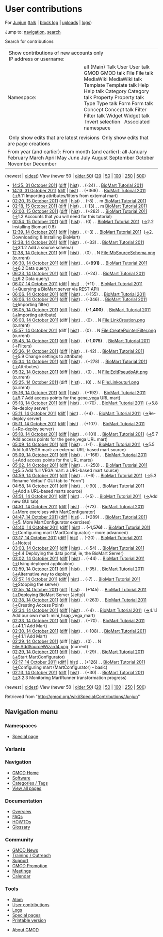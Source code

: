 <div id="mw-page-base" class="noprint">

</div>

<div id="mw-head-base" class="noprint">

</div>

<div id="content" class="mw-body" role="main">

<span id="top"></span>

<div id="mw-js-message" style="display:none;">

</div>



# <span dir="auto">User contributions</span>

<div id="bodyContent">

<div id="contentSub">

For [Junjun](/wiki/User:Junjun "User:Junjun") (<a
href="/mediawiki/index.php?title=User_talk:Junjun&amp;action=edit&amp;redlink=1"
class="new" title="User talk:Junjun (page does not exist)">talk</a> \|
[block
log](/mediawiki/index.php?title=Special:Log/block&page=User%3AJunjun "Special:Log/block")
\| [uploads](/wiki/Special:ListFiles/Junjun "Special:ListFiles/Junjun")
\| [logs](/wiki/Special:Log/Junjun "Special:Log/Junjun"))

</div>

<div id="jump-to-nav" class="mw-jump">

Jump to: [navigation](#mw-navigation), [search](#p-search)

</div>

<div id="mw-content-text">

Search for contributions

<table class="mw-contributions-table">
<colgroup>
<col style="width: 50%" />
<col style="width: 50%" />
</colgroup>
<tbody>
<tr class="odd">
<td colspan="2"> Show contributions of new accounts only<br />
 IP address or username:</td>
</tr>
<tr class="even">
<td class="mw-label">Namespace:</td>
<td>all (Main) Talk User User talk GMOD GMOD talk File File talk
MediaWiki MediaWiki talk Template Template talk Help Help talk Category
Category talk Property Property talk Type Type talk Form Form talk
Concept Concept talk Filter Filter talk Widget Widget talk  
 Invert selection 
 Associated namespace </td>
</tr>
<tr class="odd">
<td colspan="2"></td>
</tr>
<tr class="even">
<td colspan="2"> Only show edits that are latest revisions
 Only show edits that are page creations</td>
</tr>
<tr class="odd">
<td colspan="2">From year (and earlier): From month (and earlier): all
January February March April May June July August September October
November December</td>
</tr>
</tbody>
</table>

(newest \| <a
href="/mediawiki/index.php?title=Special:Contributions/Junjun&amp;dir=prev&amp;target=Junjun"
class="mw-lastlink" rel="last"
title="Special:Contributions/Junjun">oldest</a>) View (newer 50 \| <a
href="/mediawiki/index.php?title=Special:Contributions/Junjun&amp;offset=20111014021333&amp;target=Junjun"
class="mw-nextlink" rel="next"
title="Special:Contributions/Junjun">older 50</a>) (<a
href="/mediawiki/index.php?title=Special:Contributions/Junjun&amp;offset=&amp;limit=20&amp;target=Junjun"
class="mw-numlink" title="Special:Contributions/Junjun">20</a> \| <a
href="/mediawiki/index.php?title=Special:Contributions/Junjun&amp;offset=&amp;limit=50&amp;target=Junjun"
class="mw-numlink" title="Special:Contributions/Junjun">50</a> \| <a
href="/mediawiki/index.php?title=Special:Contributions/Junjun&amp;offset=&amp;limit=100&amp;target=Junjun"
class="mw-numlink" title="Special:Contributions/Junjun">100</a> \| <a
href="/mediawiki/index.php?title=Special:Contributions/Junjun&amp;offset=&amp;limit=250&amp;target=Junjun"
class="mw-numlink" title="Special:Contributions/Junjun">250</a> \| <a
href="/mediawiki/index.php?title=Special:Contributions/Junjun&amp;offset=&amp;limit=500&amp;target=Junjun"
class="mw-numlink" title="Special:Contributions/Junjun">500</a>)

- <a
  href="/mediawiki/index.php?title=BioMart_Tutorial_2011&amp;oldid=19359"
  class="mw-changeslist-date" title="BioMart Tutorial 2011">14:25, 31
  October 2011</a>
  ([diff](/mediawiki/index.php?title=BioMart_Tutorial_2011&diff=prev&oldid=19359 "BioMart Tutorial 2011")
  \|
  [hist](/mediawiki/index.php?title=BioMart_Tutorial_2011&action=history "BioMart Tutorial 2011"))
  <span class="mw-changeslist-separator">. .</span>
  <span class="mw-plusminus-neg" dir="ltr"
  title="18,840 bytes after change">(-24)</span>‎
  <span class="mw-changeslist-separator">. .</span> <a
  href="/mediawiki/index.php?title=BioMart_Tutorial_2011&amp;redirect=no"
  class="mw-redirect mw-contributions-title"
  title="BioMart Tutorial 2011">BioMart Tutorial 2011</a> ‎
- <a
  href="/mediawiki/index.php?title=BioMart_Tutorial_2011&amp;oldid=19358"
  class="mw-changeslist-date" title="BioMart Tutorial 2011">14:13, 31
  October 2011</a>
  ([diff](/mediawiki/index.php?title=BioMart_Tutorial_2011&diff=prev&oldid=19358 "BioMart Tutorial 2011")
  \|
  [hist](/mediawiki/index.php?title=BioMart_Tutorial_2011&action=history "BioMart Tutorial 2011"))
  <span class="mw-changeslist-separator">. .</span>
  <span class="mw-plusminus-pos" dir="ltr"
  title="18,864 bytes after change">(+368)</span>‎
  <span class="mw-changeslist-separator">. .</span> <a
  href="/mediawiki/index.php?title=BioMart_Tutorial_2011&amp;redirect=no"
  class="mw-redirect mw-contributions-title"
  title="BioMart Tutorial 2011">BioMart Tutorial 2011</a> ‎
  <span class="comment">([→](/wiki/BioMart_Tutorial_2011#5.11_Importing_attributes.2Ffilters_from_external_mart "BioMart Tutorial 2011")‎<span dir="auto"><span class="autocomment">5.11
  Importing attributes/filters from external mart</span></span>)</span>
- <a
  href="/mediawiki/index.php?title=BioMart_Tutorial_2011&amp;oldid=19306"
  class="mw-changeslist-date" title="BioMart Tutorial 2011">02:20, 15
  October 2011</a>
  ([diff](/mediawiki/index.php?title=BioMart_Tutorial_2011&diff=prev&oldid=19306 "BioMart Tutorial 2011")
  \|
  [hist](/mediawiki/index.php?title=BioMart_Tutorial_2011&action=history "BioMart Tutorial 2011"))
  <span class="mw-changeslist-separator">. .</span>
  <span class="mw-plusminus-neg" dir="ltr"
  title="18,496 bytes after change">(-8)</span>‎
  <span class="mw-changeslist-separator">. .</span> m <a
  href="/mediawiki/index.php?title=BioMart_Tutorial_2011&amp;redirect=no"
  class="mw-redirect mw-contributions-title"
  title="BioMart Tutorial 2011">BioMart Tutorial 2011</a> ‎
- <a
  href="/mediawiki/index.php?title=BioMart_Tutorial_2011&amp;oldid=19305"
  class="mw-changeslist-date" title="BioMart Tutorial 2011">02:18, 15
  October 2011</a>
  ([diff](/mediawiki/index.php?title=BioMart_Tutorial_2011&diff=prev&oldid=19305 "BioMart Tutorial 2011")
  \|
  [hist](/mediawiki/index.php?title=BioMart_Tutorial_2011&action=history "BioMart Tutorial 2011"))
  <span class="mw-changeslist-separator">. .</span>
  <span class="mw-plusminus-neg" dir="ltr"
  title="18,504 bytes after change">(-13)</span>‎
  <span class="mw-changeslist-separator">. .</span> m <a
  href="/mediawiki/index.php?title=BioMart_Tutorial_2011&amp;redirect=no"
  class="mw-redirect mw-contributions-title"
  title="BioMart Tutorial 2011">BioMart Tutorial 2011</a> ‎
- <a
  href="/mediawiki/index.php?title=BioMart_Tutorial_2011&amp;oldid=19304"
  class="mw-changeslist-date" title="BioMart Tutorial 2011">02:00, 15
  October 2011</a>
  ([diff](/mediawiki/index.php?title=BioMart_Tutorial_2011&diff=prev&oldid=19304 "BioMart Tutorial 2011")
  \|
  [hist](/mediawiki/index.php?title=BioMart_Tutorial_2011&action=history "BioMart Tutorial 2011"))
  <span class="mw-changeslist-separator">. .</span>
  <span class="mw-plusminus-pos" dir="ltr"
  title="18,517 bytes after change">(+282)</span>‎
  <span class="mw-changeslist-separator">. .</span> <a
  href="/mediawiki/index.php?title=BioMart_Tutorial_2011&amp;redirect=no"
  class="mw-redirect mw-contributions-title"
  title="BioMart Tutorial 2011">BioMart Tutorial 2011</a> ‎
  <span class="comment">([→](/wiki/BioMart_Tutorial_2011#1.2_Accounts_that_you_will_need_for_this_tutorial "BioMart Tutorial 2011")‎<span dir="auto"><span class="autocomment">1.2
  Accounts that you will need for this tutorial</span></span>)</span>
- <a
  href="/mediawiki/index.php?title=BioMart_Tutorial_2011&amp;oldid=19303"
  class="mw-changeslist-date" title="BioMart Tutorial 2011">00:54, 15
  October 2011</a>
  ([diff](/mediawiki/index.php?title=BioMart_Tutorial_2011&diff=prev&oldid=19303 "BioMart Tutorial 2011")
  \|
  [hist](/mediawiki/index.php?title=BioMart_Tutorial_2011&action=history "BioMart Tutorial 2011"))
  <span class="mw-changeslist-separator">. .</span>
  <span class="mw-plusminus-null" dir="ltr"
  title="18,235 bytes after change">(0)</span>‎
  <span class="mw-changeslist-separator">. .</span> <a
  href="/mediawiki/index.php?title=BioMart_Tutorial_2011&amp;redirect=no"
  class="mw-redirect mw-contributions-title"
  title="BioMart Tutorial 2011">BioMart Tutorial 2011</a> ‎
  <span class="comment">([→](/wiki/BioMart_Tutorial_2011#2.2_Installing_Biomart_0.8 "BioMart Tutorial 2011")‎<span dir="auto"><span class="autocomment">2.2
  Installing Biomart 0.8</span></span>)</span>
- <a
  href="/mediawiki/index.php?title=BioMart_Tutorial_2011&amp;oldid=19302"
  class="mw-changeslist-date" title="BioMart Tutorial 2011">12:39, 14
  October 2011</a>
  ([diff](/mediawiki/index.php?title=BioMart_Tutorial_2011&diff=prev&oldid=19302 "BioMart Tutorial 2011")
  \|
  [hist](/mediawiki/index.php?title=BioMart_Tutorial_2011&action=history "BioMart Tutorial 2011"))
  <span class="mw-changeslist-separator">. .</span>
  <span class="mw-plusminus-pos" dir="ltr"
  title="18,235 bytes after change">(+3)</span>‎
  <span class="mw-changeslist-separator">. .</span> <a
  href="/mediawiki/index.php?title=BioMart_Tutorial_2011&amp;redirect=no"
  class="mw-redirect mw-contributions-title"
  title="BioMart Tutorial 2011">BioMart Tutorial 2011</a> ‎
  <span class="comment">([→](/wiki/BioMart_Tutorial_2011#2._Downloading_.26_Installing_BioMart "BioMart Tutorial 2011")‎<span dir="auto"><span class="autocomment">2.
  Downloading & Installing BioMart</span></span>)</span>
- <a
  href="/mediawiki/index.php?title=BioMart_Tutorial_2011&amp;oldid=19301"
  class="mw-changeslist-date" title="BioMart Tutorial 2011">12:38, 14
  October 2011</a>
  ([diff](/mediawiki/index.php?title=BioMart_Tutorial_2011&diff=prev&oldid=19301 "BioMart Tutorial 2011")
  \|
  [hist](/mediawiki/index.php?title=BioMart_Tutorial_2011&action=history "BioMart Tutorial 2011"))
  <span class="mw-changeslist-separator">. .</span>
  <span class="mw-plusminus-pos" dir="ltr"
  title="18,232 bytes after change">(+33)</span>‎
  <span class="mw-changeslist-separator">. .</span> <a
  href="/mediawiki/index.php?title=BioMart_Tutorial_2011&amp;redirect=no"
  class="mw-redirect mw-contributions-title"
  title="BioMart Tutorial 2011">BioMart Tutorial 2011</a> ‎
  <span class="comment">([→](/wiki/BioMart_Tutorial_2011#3.1.2_Add_a_source_schema "BioMart Tutorial 2011")‎<span dir="auto"><span class="autocomment">3.1.2
  Add a source schema</span></span>)</span>
- <a
  href="/mediawiki/index.php?title=File:MbSourceSchema.png&amp;oldid=19300"
  class="mw-changeslist-date" title="File:MbSourceSchema.png">12:38, 14
  October 2011</a> (diff \|
  [hist](/mediawiki/index.php?title=File:MbSourceSchema.png&action=history "File:MbSourceSchema.png"))
  <span class="mw-changeslist-separator">. .</span>
  <span class="mw-plusminus-null" dir="ltr"
  title="0 bytes after change">(0)</span>‎
  <span class="mw-changeslist-separator">. .</span> N
  <a href="/wiki/File:MbSourceSchema.png" class="mw-contributions-title"
  title="File:MbSourceSchema.png">File:MbSourceSchema.png</a> ‎
  <span class="mw-uctop">(current)</span>
- <a
  href="/mediawiki/index.php?title=BioMart_Tutorial_2011&amp;oldid=19295"
  class="mw-changeslist-date" title="BioMart Tutorial 2011">06:30, 14
  October 2011</a>
  ([diff](/mediawiki/index.php?title=BioMart_Tutorial_2011&diff=prev&oldid=19295 "BioMart Tutorial 2011")
  \|
  [hist](/mediawiki/index.php?title=BioMart_Tutorial_2011&action=history "BioMart Tutorial 2011"))
  <span class="mw-changeslist-separator">. .</span> **(+991)**‎
  <span class="mw-changeslist-separator">. .</span> <a
  href="/mediawiki/index.php?title=BioMart_Tutorial_2011&amp;redirect=no"
  class="mw-redirect mw-contributions-title"
  title="BioMart Tutorial 2011">BioMart Tutorial 2011</a> ‎
  <span class="comment">([→](/wiki/BioMart_Tutorial_2011#6.2_Data_query "BioMart Tutorial 2011")‎<span dir="auto"><span class="autocomment">6.2
  Data query</span></span>)</span>
- <a
  href="/mediawiki/index.php?title=BioMart_Tutorial_2011&amp;oldid=19294"
  class="mw-changeslist-date" title="BioMart Tutorial 2011">06:23, 14
  October 2011</a>
  ([diff](/mediawiki/index.php?title=BioMart_Tutorial_2011&diff=prev&oldid=19294 "BioMart Tutorial 2011")
  \|
  [hist](/mediawiki/index.php?title=BioMart_Tutorial_2011&action=history "BioMart Tutorial 2011"))
  <span class="mw-changeslist-separator">. .</span>
  <span class="mw-plusminus-pos" dir="ltr"
  title="17,208 bytes after change">(+24)</span>‎
  <span class="mw-changeslist-separator">. .</span> <a
  href="/mediawiki/index.php?title=BioMart_Tutorial_2011&amp;redirect=no"
  class="mw-redirect mw-contributions-title"
  title="BioMart Tutorial 2011">BioMart Tutorial 2011</a> ‎
  <span class="comment">([→](/wiki/BioMart_Tutorial_2011#6.2_Data_query "BioMart Tutorial 2011")‎<span dir="auto"><span class="autocomment">6.2
  Data query</span></span>)</span>
- <a
  href="/mediawiki/index.php?title=BioMart_Tutorial_2011&amp;oldid=19293"
  class="mw-changeslist-date" title="BioMart Tutorial 2011">06:07, 14
  October 2011</a>
  ([diff](/mediawiki/index.php?title=BioMart_Tutorial_2011&diff=prev&oldid=19293 "BioMart Tutorial 2011")
  \|
  [hist](/mediawiki/index.php?title=BioMart_Tutorial_2011&action=history "BioMart Tutorial 2011"))
  <span class="mw-changeslist-separator">. .</span>
  <span class="mw-plusminus-pos" dir="ltr"
  title="17,184 bytes after change">(+11)</span>‎
  <span class="mw-changeslist-separator">. .</span> <a
  href="/mediawiki/index.php?title=BioMart_Tutorial_2011&amp;redirect=no"
  class="mw-redirect mw-contributions-title"
  title="BioMart Tutorial 2011">BioMart Tutorial 2011</a> ‎
  <span class="comment">([→](/wiki/BioMart_Tutorial_2011#Querying_a_BioMart_server_via_REST_API "BioMart Tutorial 2011")‎<span dir="auto"><span class="autocomment">Querying
  a BioMart server via REST API</span></span>)</span>
- <a
  href="/mediawiki/index.php?title=BioMart_Tutorial_2011&amp;oldid=19292"
  class="mw-changeslist-date" title="BioMart Tutorial 2011">06:06, 14
  October 2011</a>
  ([diff](/mediawiki/index.php?title=BioMart_Tutorial_2011&diff=prev&oldid=19292 "BioMart Tutorial 2011")
  \|
  [hist](/mediawiki/index.php?title=BioMart_Tutorial_2011&action=history "BioMart Tutorial 2011"))
  <span class="mw-changeslist-separator">. .</span>
  <span class="mw-plusminus-neg" dir="ltr"
  title="17,173 bytes after change">(-155)</span>‎
  <span class="mw-changeslist-separator">. .</span> <a
  href="/mediawiki/index.php?title=BioMart_Tutorial_2011&amp;redirect=no"
  class="mw-redirect mw-contributions-title"
  title="BioMart Tutorial 2011">BioMart Tutorial 2011</a> ‎
- <a
  href="/mediawiki/index.php?title=BioMart_Tutorial_2011&amp;oldid=19291"
  class="mw-changeslist-date" title="BioMart Tutorial 2011">06:06, 14
  October 2011</a>
  ([diff](/mediawiki/index.php?title=BioMart_Tutorial_2011&diff=prev&oldid=19291 "BioMart Tutorial 2011")
  \|
  [hist](/mediawiki/index.php?title=BioMart_Tutorial_2011&action=history "BioMart Tutorial 2011"))
  <span class="mw-changeslist-separator">. .</span>
  <span class="mw-plusminus-neg" dir="ltr"
  title="17,328 bytes after change">(-346)</span>‎
  <span class="mw-changeslist-separator">. .</span> <a
  href="/mediawiki/index.php?title=BioMart_Tutorial_2011&amp;redirect=no"
  class="mw-redirect mw-contributions-title"
  title="BioMart Tutorial 2011">BioMart Tutorial 2011</a> ‎
  <span class="comment">([→](/wiki/BioMart_Tutorial_2011#Importing_filter "BioMart Tutorial 2011")‎<span dir="auto"><span class="autocomment">Importing
  filter</span></span>)</span>
- <a
  href="/mediawiki/index.php?title=BioMart_Tutorial_2011&amp;oldid=19290"
  class="mw-changeslist-date" title="BioMart Tutorial 2011">06:05, 14
  October 2011</a>
  ([diff](/mediawiki/index.php?title=BioMart_Tutorial_2011&diff=prev&oldid=19290 "BioMart Tutorial 2011")
  \|
  [hist](/mediawiki/index.php?title=BioMart_Tutorial_2011&action=history "BioMart Tutorial 2011"))
  <span class="mw-changeslist-separator">. .</span> **(-1,400)**‎
  <span class="mw-changeslist-separator">. .</span> <a
  href="/mediawiki/index.php?title=BioMart_Tutorial_2011&amp;redirect=no"
  class="mw-redirect mw-contributions-title"
  title="BioMart Tutorial 2011">BioMart Tutorial 2011</a> ‎
  <span class="comment">([→](/wiki/BioMart_Tutorial_2011#Importing_attribute "BioMart Tutorial 2011")‎<span dir="auto"><span class="autocomment">Importing
  attribute</span></span>)</span>
- <a
  href="/mediawiki/index.php?title=File:LinkCreation.png&amp;oldid=19289"
  class="mw-changeslist-date" title="File:LinkCreation.png">06:00, 14
  October 2011</a> (diff \|
  [hist](/mediawiki/index.php?title=File:LinkCreation.png&action=history "File:LinkCreation.png"))
  <span class="mw-changeslist-separator">. .</span>
  <span class="mw-plusminus-null" dir="ltr"
  title="0 bytes after change">(0)</span>‎
  <span class="mw-changeslist-separator">. .</span> N
  <a href="/wiki/File:LinkCreation.png" class="mw-contributions-title"
  title="File:LinkCreation.png">File:LinkCreation.png</a> ‎
  <span class="mw-uctop">(current)</span>
- <a
  href="/mediawiki/index.php?title=File:CreatePointerFilter.png&amp;oldid=19288"
  class="mw-changeslist-date" title="File:CreatePointerFilter.png">05:57,
  14 October 2011</a> (diff \|
  [hist](/mediawiki/index.php?title=File:CreatePointerFilter.png&action=history "File:CreatePointerFilter.png"))
  <span class="mw-changeslist-separator">. .</span>
  <span class="mw-plusminus-null" dir="ltr"
  title="0 bytes after change">(0)</span>‎
  <span class="mw-changeslist-separator">. .</span> N
  <a href="/wiki/File:CreatePointerFilter.png"
  class="mw-contributions-title"
  title="File:CreatePointerFilter.png">File:CreatePointerFilter.png</a> ‎
  <span class="mw-uctop">(current)</span>
- <a
  href="/mediawiki/index.php?title=BioMart_Tutorial_2011&amp;oldid=19287"
  class="mw-changeslist-date" title="BioMart Tutorial 2011">05:45, 14
  October 2011</a>
  ([diff](/mediawiki/index.php?title=BioMart_Tutorial_2011&diff=prev&oldid=19287 "BioMart Tutorial 2011")
  \|
  [hist](/mediawiki/index.php?title=BioMart_Tutorial_2011&action=history "BioMart Tutorial 2011"))
  <span class="mw-changeslist-separator">. .</span> **(-1,075)**‎
  <span class="mw-changeslist-separator">. .</span> <a
  href="/mediawiki/index.php?title=BioMart_Tutorial_2011&amp;redirect=no"
  class="mw-redirect mw-contributions-title"
  title="BioMart Tutorial 2011">BioMart Tutorial 2011</a> ‎
  <span class="comment">([→](/wiki/BioMart_Tutorial_2011#Filters "BioMart Tutorial 2011")‎<span dir="auto"><span class="autocomment">Filters</span></span>)</span>
- <a
  href="/mediawiki/index.php?title=BioMart_Tutorial_2011&amp;oldid=19286"
  class="mw-changeslist-date" title="BioMart Tutorial 2011">05:36, 14
  October 2011</a>
  ([diff](/mediawiki/index.php?title=BioMart_Tutorial_2011&diff=prev&oldid=19286 "BioMart Tutorial 2011")
  \|
  [hist](/mediawiki/index.php?title=BioMart_Tutorial_2011&action=history "BioMart Tutorial 2011"))
  <span class="mw-changeslist-separator">. .</span>
  <span class="mw-plusminus-neg" dir="ltr"
  title="20,149 bytes after change">(-42)</span>‎
  <span class="mw-changeslist-separator">. .</span> <a
  href="/mediawiki/index.php?title=BioMart_Tutorial_2011&amp;redirect=no"
  class="mw-redirect mw-contributions-title"
  title="BioMart Tutorial 2011">BioMart Tutorial 2011</a> ‎
  <span class="comment">([→](/wiki/BioMart_Tutorial_2011#5.9_Change_settings_to_attribute "BioMart Tutorial 2011")‎<span dir="auto"><span class="autocomment">5.9
  Change settings to attribute</span></span>)</span>
- <a
  href="/mediawiki/index.php?title=BioMart_Tutorial_2011&amp;oldid=19285"
  class="mw-changeslist-date" title="BioMart Tutorial 2011">05:34, 14
  October 2011</a>
  ([diff](/mediawiki/index.php?title=BioMart_Tutorial_2011&diff=prev&oldid=19285 "BioMart Tutorial 2011")
  \|
  [hist](/mediawiki/index.php?title=BioMart_Tutorial_2011&action=history "BioMart Tutorial 2011"))
  <span class="mw-changeslist-separator">. .</span>
  <span class="mw-plusminus-pos" dir="ltr"
  title="20,191 bytes after change">(+278)</span>‎
  <span class="mw-changeslist-separator">. .</span> <a
  href="/mediawiki/index.php?title=BioMart_Tutorial_2011&amp;redirect=no"
  class="mw-redirect mw-contributions-title"
  title="BioMart Tutorial 2011">BioMart Tutorial 2011</a> ‎
  <span class="comment">([→](/wiki/BioMart_Tutorial_2011#Attributes "BioMart Tutorial 2011")‎<span dir="auto"><span class="autocomment">Attributes</span></span>)</span>
- <a
  href="/mediawiki/index.php?title=File:EditPseudoAtt.png&amp;oldid=19284"
  class="mw-changeslist-date" title="File:EditPseudoAtt.png">05:32, 14
  October 2011</a> (diff \|
  [hist](/mediawiki/index.php?title=File:EditPseudoAtt.png&action=history "File:EditPseudoAtt.png"))
  <span class="mw-changeslist-separator">. .</span>
  <span class="mw-plusminus-null" dir="ltr"
  title="0 bytes after change">(0)</span>‎
  <span class="mw-changeslist-separator">. .</span> N
  <a href="/wiki/File:EditPseudoAtt.png" class="mw-contributions-title"
  title="File:EditPseudoAtt.png">File:EditPseudoAtt.png</a> ‎
  <span class="mw-uctop">(current)</span>
- <a href="/mediawiki/index.php?title=File:Linkouturl.png&amp;oldid=19283"
  class="mw-changeslist-date" title="File:Linkouturl.png">05:25, 14
  October 2011</a> (diff \|
  [hist](/mediawiki/index.php?title=File:Linkouturl.png&action=history "File:Linkouturl.png"))
  <span class="mw-changeslist-separator">. .</span>
  <span class="mw-plusminus-null" dir="ltr"
  title="0 bytes after change">(0)</span>‎
  <span class="mw-changeslist-separator">. .</span> N
  <a href="/wiki/File:Linkouturl.png" class="mw-contributions-title"
  title="File:Linkouturl.png">File:Linkouturl.png</a> ‎
  <span class="mw-uctop">(current)</span>
- <a
  href="/mediawiki/index.php?title=BioMart_Tutorial_2011&amp;oldid=19282"
  class="mw-changeslist-date" title="BioMart Tutorial 2011">05:16, 14
  October 2011</a>
  ([diff](/mediawiki/index.php?title=BioMart_Tutorial_2011&diff=prev&oldid=19282 "BioMart Tutorial 2011")
  \|
  [hist](/mediawiki/index.php?title=BioMart_Tutorial_2011&action=history "BioMart Tutorial 2011"))
  <span class="mw-changeslist-separator">. .</span>
  <span class="mw-plusminus-pos" dir="ltr"
  title="19,913 bytes after change">(+192)</span>‎
  <span class="mw-changeslist-separator">. .</span> <a
  href="/mediawiki/index.php?title=BioMart_Tutorial_2011&amp;redirect=no"
  class="mw-redirect mw-contributions-title"
  title="BioMart Tutorial 2011">BioMart Tutorial 2011</a> ‎
  <span class="comment">([→](/wiki/BioMart_Tutorial_2011#5.7_Add_access_points_for_the_gene_vega_URL_mart "BioMart Tutorial 2011")‎<span dir="auto"><span class="autocomment">5.7
  Add access points for the gene_vega URL mart</span></span>)</span>
- <a
  href="/mediawiki/index.php?title=BioMart_Tutorial_2011&amp;oldid=19281"
  class="mw-changeslist-date" title="BioMart Tutorial 2011">05:13, 14
  October 2011</a>
  ([diff](/mediawiki/index.php?title=BioMart_Tutorial_2011&diff=prev&oldid=19281 "BioMart Tutorial 2011")
  \|
  [hist](/mediawiki/index.php?title=BioMart_Tutorial_2011&action=history "BioMart Tutorial 2011"))
  <span class="mw-changeslist-separator">. .</span>
  <span class="mw-plusminus-pos" dir="ltr"
  title="19,721 bytes after change">(+70)</span>‎
  <span class="mw-changeslist-separator">. .</span> <a
  href="/mediawiki/index.php?title=BioMart_Tutorial_2011&amp;redirect=no"
  class="mw-redirect mw-contributions-title"
  title="BioMart Tutorial 2011">BioMart Tutorial 2011</a> ‎
  <span class="comment">([→](/wiki/BioMart_Tutorial_2011#5.8_Re-deploy_server "BioMart Tutorial 2011")‎<span dir="auto"><span class="autocomment">5.8
  Re-deploy server</span></span>)</span>
- <a
  href="/mediawiki/index.php?title=BioMart_Tutorial_2011&amp;oldid=19280"
  class="mw-changeslist-date" title="BioMart Tutorial 2011">05:11, 14
  October 2011</a>
  ([diff](/mediawiki/index.php?title=BioMart_Tutorial_2011&diff=prev&oldid=19280 "BioMart Tutorial 2011")
  \|
  [hist](/mediawiki/index.php?title=BioMart_Tutorial_2011&action=history "BioMart Tutorial 2011"))
  <span class="mw-changeslist-separator">. .</span>
  <span class="mw-plusminus-pos" dir="ltr"
  title="19,651 bytes after change">(+4)</span>‎
  <span class="mw-changeslist-separator">. .</span> <a
  href="/mediawiki/index.php?title=BioMart_Tutorial_2011&amp;redirect=no"
  class="mw-redirect mw-contributions-title"
  title="BioMart Tutorial 2011">BioMart Tutorial 2011</a> ‎
  <span class="comment">([→](/wiki/BioMart_Tutorial_2011#Re-deploy_server "BioMart Tutorial 2011")‎<span dir="auto"><span class="autocomment">Re-deploy
  server</span></span>)</span>
- <a
  href="/mediawiki/index.php?title=BioMart_Tutorial_2011&amp;oldid=19279"
  class="mw-changeslist-date" title="BioMart Tutorial 2011">05:11, 14
  October 2011</a>
  ([diff](/mediawiki/index.php?title=BioMart_Tutorial_2011&diff=prev&oldid=19279 "BioMart Tutorial 2011")
  \|
  [hist](/mediawiki/index.php?title=BioMart_Tutorial_2011&action=history "BioMart Tutorial 2011"))
  <span class="mw-changeslist-separator">. .</span>
  <span class="mw-plusminus-pos" dir="ltr"
  title="19,647 bytes after change">(+107)</span>‎
  <span class="mw-changeslist-separator">. .</span> <a
  href="/mediawiki/index.php?title=BioMart_Tutorial_2011&amp;redirect=no"
  class="mw-redirect mw-contributions-title"
  title="BioMart Tutorial 2011">BioMart Tutorial 2011</a> ‎
  <span class="comment">([→](/wiki/BioMart_Tutorial_2011#Re-deploy_server "BioMart Tutorial 2011")‎<span dir="auto"><span class="autocomment">Re-deploy
  server</span></span>)</span>
- <a
  href="/mediawiki/index.php?title=BioMart_Tutorial_2011&amp;oldid=19278"
  class="mw-changeslist-date" title="BioMart Tutorial 2011">05:10, 14
  October 2011</a>
  ([diff](/mediawiki/index.php?title=BioMart_Tutorial_2011&diff=prev&oldid=19278 "BioMart Tutorial 2011")
  \|
  [hist](/mediawiki/index.php?title=BioMart_Tutorial_2011&action=history "BioMart Tutorial 2011"))
  <span class="mw-changeslist-separator">. .</span>
  <span class="mw-plusminus-neg" dir="ltr"
  title="19,540 bytes after change">(-101)</span>‎
  <span class="mw-changeslist-separator">. .</span> <a
  href="/mediawiki/index.php?title=BioMart_Tutorial_2011&amp;redirect=no"
  class="mw-redirect mw-contributions-title"
  title="BioMart Tutorial 2011">BioMart Tutorial 2011</a> ‎
  <span class="comment">([→](/wiki/BioMart_Tutorial_2011#5.7_Add_access_points_for_the_gene_vega_URL_mart "BioMart Tutorial 2011")‎<span dir="auto"><span class="autocomment">5.7
  Add access points for the gene_vega URL mart</span></span>)</span>
- <a
  href="/mediawiki/index.php?title=BioMart_Tutorial_2011&amp;oldid=19277"
  class="mw-changeslist-date" title="BioMart Tutorial 2011">05:09, 14
  October 2011</a>
  ([diff](/mediawiki/index.php?title=BioMart_Tutorial_2011&diff=prev&oldid=19277 "BioMart Tutorial 2011")
  \|
  [hist](/mediawiki/index.php?title=BioMart_Tutorial_2011&action=history "BioMart Tutorial 2011"))
  <span class="mw-changeslist-separator">. .</span>
  <span class="mw-plusminus-neg" dir="ltr"
  title="19,641 bytes after change">(-1)</span>‎
  <span class="mw-changeslist-separator">. .</span> <a
  href="/mediawiki/index.php?title=BioMart_Tutorial_2011&amp;redirect=no"
  class="mw-redirect mw-contributions-title"
  title="BioMart Tutorial 2011">BioMart Tutorial 2011</a> ‎
  <span class="comment">([→](/wiki/BioMart_Tutorial_2011#5.5_Add_full_VEGA_mart:_an_external_URL-based_mart_source "BioMart Tutorial 2011")‎<span dir="auto"><span class="autocomment">5.5
  Add full VEGA mart: an external URL-based mart
  source</span></span>)</span>
- <a
  href="/mediawiki/index.php?title=BioMart_Tutorial_2011&amp;oldid=19276"
  class="mw-changeslist-date" title="BioMart Tutorial 2011">05:09, 14
  October 2011</a>
  ([diff](/mediawiki/index.php?title=BioMart_Tutorial_2011&diff=prev&oldid=19276 "BioMart Tutorial 2011")
  \|
  [hist](/mediawiki/index.php?title=BioMart_Tutorial_2011&action=history "BioMart Tutorial 2011"))
  <span class="mw-changeslist-separator">. .</span>
  <span class="mw-plusminus-pos" dir="ltr"
  title="19,642 bytes after change">(+166)</span>‎
  <span class="mw-changeslist-separator">. .</span> <a
  href="/mediawiki/index.php?title=BioMart_Tutorial_2011&amp;redirect=no"
  class="mw-redirect mw-contributions-title"
  title="BioMart Tutorial 2011">BioMart Tutorial 2011</a> ‎
  <span class="comment">([→](/wiki/BioMart_Tutorial_2011#Add_access_points_for_the_URL_marts "BioMart Tutorial 2011")‎<span dir="auto"><span class="autocomment">Add
  access points for the URL marts</span></span>)</span>
- <a
  href="/mediawiki/index.php?title=BioMart_Tutorial_2011&amp;oldid=19275"
  class="mw-changeslist-date" title="BioMart Tutorial 2011">05:02, 14
  October 2011</a>
  ([diff](/mediawiki/index.php?title=BioMart_Tutorial_2011&diff=prev&oldid=19275 "BioMart Tutorial 2011")
  \|
  [hist](/mediawiki/index.php?title=BioMart_Tutorial_2011&action=history "BioMart Tutorial 2011"))
  <span class="mw-changeslist-separator">. .</span>
  <span class="mw-plusminus-pos" dir="ltr"
  title="19,476 bytes after change">(+250)</span>‎
  <span class="mw-changeslist-separator">. .</span> <a
  href="/mediawiki/index.php?title=BioMart_Tutorial_2011&amp;redirect=no"
  class="mw-redirect mw-contributions-title"
  title="BioMart Tutorial 2011">BioMart Tutorial 2011</a> ‎
  <span class="comment">([→](/wiki/BioMart_Tutorial_2011#5.5_Add_full_VEGA_mart:_a_URL-based_mart_source "BioMart Tutorial 2011")‎<span dir="auto"><span class="autocomment">5.5
  Add full VEGA mart: a URL-based mart source</span></span>)</span>
- <a
  href="/mediawiki/index.php?title=BioMart_Tutorial_2011&amp;oldid=19274"
  class="mw-changeslist-date" title="BioMart Tutorial 2011">04:59, 14
  October 2011</a>
  ([diff](/mediawiki/index.php?title=BioMart_Tutorial_2011&diff=prev&oldid=19274 "BioMart Tutorial 2011")
  \|
  [hist](/mediawiki/index.php?title=BioMart_Tutorial_2011&action=history "BioMart Tutorial 2011"))
  <span class="mw-changeslist-separator">. .</span>
  <span class="mw-plusminus-pos" dir="ltr"
  title="19,226 bytes after change">(+6)</span>‎
  <span class="mw-changeslist-separator">. .</span> <a
  href="/mediawiki/index.php?title=BioMart_Tutorial_2011&amp;redirect=no"
  class="mw-redirect mw-contributions-title"
  title="BioMart Tutorial 2011">BioMart Tutorial 2011</a> ‎
  <span class="comment">([→](/wiki/BioMart_Tutorial_2011#5.3_Rename_.27default.27_GUI_tab_to_.22Form.22 "BioMart Tutorial 2011")‎<span dir="auto"><span class="autocomment">5.3
  Rename 'default' GUI tab to "Form"</span></span>)</span>
- <a
  href="/mediawiki/index.php?title=BioMart_Tutorial_2011&amp;oldid=19273"
  class="mw-changeslist-date" title="BioMart Tutorial 2011">04:58, 14
  October 2011</a>
  ([diff](/mediawiki/index.php?title=BioMart_Tutorial_2011&diff=prev&oldid=19273 "BioMart Tutorial 2011")
  \|
  [hist](/mediawiki/index.php?title=BioMart_Tutorial_2011&action=history "BioMart Tutorial 2011"))
  <span class="mw-changeslist-separator">. .</span>
  <span class="mw-plusminus-neg" dir="ltr"
  title="19,220 bytes after change">(-90)</span>‎
  <span class="mw-changeslist-separator">. .</span> <a
  href="/mediawiki/index.php?title=BioMart_Tutorial_2011&amp;redirect=no"
  class="mw-redirect mw-contributions-title"
  title="BioMart Tutorial 2011">BioMart Tutorial 2011</a> ‎
  <span class="comment">([→](/wiki/BioMart_Tutorial_2011#Add_a_URL-based_marts_source "BioMart Tutorial 2011")‎<span dir="auto"><span class="autocomment">Add
  a URL-based marts source</span></span>)</span>
- <a
  href="/mediawiki/index.php?title=BioMart_Tutorial_2011&amp;oldid=19272"
  class="mw-changeslist-date" title="BioMart Tutorial 2011">04:51, 14
  October 2011</a>
  ([diff](/mediawiki/index.php?title=BioMart_Tutorial_2011&diff=prev&oldid=19272 "BioMart Tutorial 2011")
  \|
  [hist](/mediawiki/index.php?title=BioMart_Tutorial_2011&action=history "BioMart Tutorial 2011"))
  <span class="mw-changeslist-separator">. .</span>
  <span class="mw-plusminus-pos" dir="ltr"
  title="19,310 bytes after change">(+5)</span>‎
  <span class="mw-changeslist-separator">. .</span> <a
  href="/mediawiki/index.php?title=BioMart_Tutorial_2011&amp;redirect=no"
  class="mw-redirect mw-contributions-title"
  title="BioMart Tutorial 2011">BioMart Tutorial 2011</a> ‎
  <span class="comment">([→](/wiki/BioMart_Tutorial_2011#Add_new_GUI_tab "BioMart Tutorial 2011")‎<span dir="auto"><span class="autocomment">Add
  new GUI tab</span></span>)</span>
- <a
  href="/mediawiki/index.php?title=BioMart_Tutorial_2011&amp;oldid=19271"
  class="mw-changeslist-date" title="BioMart Tutorial 2011">04:51, 14
  October 2011</a>
  ([diff](/mediawiki/index.php?title=BioMart_Tutorial_2011&diff=prev&oldid=19271 "BioMart Tutorial 2011")
  \|
  [hist](/mediawiki/index.php?title=BioMart_Tutorial_2011&action=history "BioMart Tutorial 2011"))
  <span class="mw-changeslist-separator">. .</span>
  <span class="mw-plusminus-pos" dir="ltr"
  title="19,305 bytes after change">(+73)</span>‎
  <span class="mw-changeslist-separator">. .</span> <a
  href="/mediawiki/index.php?title=BioMart_Tutorial_2011&amp;redirect=no"
  class="mw-redirect mw-contributions-title"
  title="BioMart Tutorial 2011">BioMart Tutorial 2011</a> ‎
  <span class="comment">([→](/wiki/BioMart_Tutorial_2011#More_exercises_with_MartConfigurator "BioMart Tutorial 2011")‎<span dir="auto"><span class="autocomment">More
  exercises with MartConfigurator</span></span>)</span>
- <a
  href="/mediawiki/index.php?title=BioMart_Tutorial_2011&amp;oldid=19270"
  class="mw-changeslist-date" title="BioMart Tutorial 2011">04:47, 14
  October 2011</a>
  ([diff](/mediawiki/index.php?title=BioMart_Tutorial_2011&diff=prev&oldid=19270 "BioMart Tutorial 2011")
  \|
  [hist](/mediawiki/index.php?title=BioMart_Tutorial_2011&action=history "BioMart Tutorial 2011"))
  <span class="mw-changeslist-separator">. .</span>
  <span class="mw-plusminus-pos" dir="ltr"
  title="19,232 bytes after change">(+289)</span>‎
  <span class="mw-changeslist-separator">. .</span> <a
  href="/mediawiki/index.php?title=BioMart_Tutorial_2011&amp;redirect=no"
  class="mw-redirect mw-contributions-title"
  title="BioMart Tutorial 2011">BioMart Tutorial 2011</a> ‎
  <span class="comment">([→](/wiki/BioMart_Tutorial_2011#5._More_MartConfigurator_exercises "BioMart Tutorial 2011")‎<span dir="auto"><span class="autocomment">5.
  More MartConfigurator exercises</span></span>)</span>
- <a
  href="/mediawiki/index.php?title=BioMart_Tutorial_2011&amp;oldid=19269"
  class="mw-changeslist-date" title="BioMart Tutorial 2011">04:40, 14
  October 2011</a>
  ([diff](/mediawiki/index.php?title=BioMart_Tutorial_2011&diff=prev&oldid=19269 "BioMart Tutorial 2011")
  \|
  [hist](/mediawiki/index.php?title=BioMart_Tutorial_2011&action=history "BioMart Tutorial 2011"))
  <span class="mw-changeslist-separator">. .</span> **(-1,576)**‎
  <span class="mw-changeslist-separator">. .</span> <a
  href="/mediawiki/index.php?title=BioMart_Tutorial_2011&amp;redirect=no"
  class="mw-redirect mw-contributions-title"
  title="BioMart Tutorial 2011">BioMart Tutorial 2011</a> ‎
  <span class="comment">([→](/wiki/BioMart_Tutorial_2011#Configuring_mart_.28MartConfigurator.29_-_more_advanced "BioMart Tutorial 2011")‎<span dir="auto"><span class="autocomment">Configuring
  mart (MartConfigurator) - more advanced</span></span>)</span>
- <a
  href="/mediawiki/index.php?title=BioMart_Tutorial_2011&amp;oldid=19268"
  class="mw-changeslist-date" title="BioMart Tutorial 2011">03:17, 14
  October 2011</a>
  ([diff](/mediawiki/index.php?title=BioMart_Tutorial_2011&diff=prev&oldid=19268 "BioMart Tutorial 2011")
  \|
  [hist](/mediawiki/index.php?title=BioMart_Tutorial_2011&action=history "BioMart Tutorial 2011"))
  <span class="mw-changeslist-separator">. .</span>
  <span class="mw-plusminus-neg" dir="ltr"
  title="20,519 bytes after change">(-20)</span>‎
  <span class="mw-changeslist-separator">. .</span> <a
  href="/mediawiki/index.php?title=BioMart_Tutorial_2011&amp;redirect=no"
  class="mw-redirect mw-contributions-title"
  title="BioMart Tutorial 2011">BioMart Tutorial 2011</a> ‎
  <span class="comment">([→](/wiki/BioMart_Tutorial_2011#Notes "BioMart Tutorial 2011")‎<span dir="auto"><span class="autocomment">Notes</span></span>)</span>
- <a
  href="/mediawiki/index.php?title=BioMart_Tutorial_2011&amp;oldid=19267"
  class="mw-changeslist-date" title="BioMart Tutorial 2011">03:03, 14
  October 2011</a>
  ([diff](/mediawiki/index.php?title=BioMart_Tutorial_2011&diff=prev&oldid=19267 "BioMart Tutorial 2011")
  \|
  [hist](/mediawiki/index.php?title=BioMart_Tutorial_2011&action=history "BioMart Tutorial 2011"))
  <span class="mw-changeslist-separator">. .</span>
  <span class="mw-plusminus-neg" dir="ltr"
  title="20,539 bytes after change">(-54)</span>‎
  <span class="mw-changeslist-separator">. .</span> <a
  href="/mediawiki/index.php?title=BioMart_Tutorial_2011&amp;redirect=no"
  class="mw-redirect mw-contributions-title"
  title="BioMart Tutorial 2011">BioMart Tutorial 2011</a> ‎
  <span class="comment">([→](/wiki/BioMart_Tutorial_2011#4.4_Deploying_the_data_portal.2C_ie.2C_the_BioMart_Server "BioMart Tutorial 2011")‎<span dir="auto"><span class="autocomment">4.4
  Deploying the data portal, ie, the BioMart
  Server</span></span>)</span>
- <a
  href="/mediawiki/index.php?title=BioMart_Tutorial_2011&amp;oldid=19266"
  class="mw-changeslist-date" title="BioMart Tutorial 2011">03:02, 14
  October 2011</a>
  ([diff](/mediawiki/index.php?title=BioMart_Tutorial_2011&diff=prev&oldid=19266 "BioMart Tutorial 2011")
  \|
  [hist](/mediawiki/index.php?title=BioMart_Tutorial_2011&action=history "BioMart Tutorial 2011"))
  <span class="mw-changeslist-separator">. .</span>
  <span class="mw-plusminus-neg" dir="ltr"
  title="20,593 bytes after change">(-44)</span>‎
  <span class="mw-changeslist-separator">. .</span> <a
  href="/mediawiki/index.php?title=BioMart_Tutorial_2011&amp;redirect=no"
  class="mw-redirect mw-contributions-title"
  title="BioMart Tutorial 2011">BioMart Tutorial 2011</a> ‎
  <span class="comment">([→](/wiki/BioMart_Tutorial_2011#Using_deployed_application "BioMart Tutorial 2011")‎<span dir="auto"><span class="autocomment">Using
  deployed application</span></span>)</span>
- <a
  href="/mediawiki/index.php?title=BioMart_Tutorial_2011&amp;oldid=19265"
  class="mw-changeslist-date" title="BioMart Tutorial 2011">02:59, 14
  October 2011</a>
  ([diff](/mediawiki/index.php?title=BioMart_Tutorial_2011&diff=prev&oldid=19265 "BioMart Tutorial 2011")
  \|
  [hist](/mediawiki/index.php?title=BioMart_Tutorial_2011&action=history "BioMart Tutorial 2011"))
  <span class="mw-changeslist-separator">. .</span>
  <span class="mw-plusminus-neg" dir="ltr"
  title="20,637 bytes after change">(-35)</span>‎
  <span class="mw-changeslist-separator">. .</span> <a
  href="/mediawiki/index.php?title=BioMart_Tutorial_2011&amp;redirect=no"
  class="mw-redirect mw-contributions-title"
  title="BioMart Tutorial 2011">BioMart Tutorial 2011</a> ‎
  <span class="comment">([→](/wiki/BioMart_Tutorial_2011#Alternative_way_to_deploy "BioMart Tutorial 2011")‎<span dir="auto"><span class="autocomment">Alternative
  way to deploy</span></span>)</span>
- <a
  href="/mediawiki/index.php?title=BioMart_Tutorial_2011&amp;oldid=19264"
  class="mw-changeslist-date" title="BioMart Tutorial 2011">02:57, 14
  October 2011</a>
  ([diff](/mediawiki/index.php?title=BioMart_Tutorial_2011&diff=prev&oldid=19264 "BioMart Tutorial 2011")
  \|
  [hist](/mediawiki/index.php?title=BioMart_Tutorial_2011&action=history "BioMart Tutorial 2011"))
  <span class="mw-changeslist-separator">. .</span>
  <span class="mw-plusminus-neg" dir="ltr"
  title="20,672 bytes after change">(-7)</span>‎
  <span class="mw-changeslist-separator">. .</span> <a
  href="/mediawiki/index.php?title=BioMart_Tutorial_2011&amp;redirect=no"
  class="mw-redirect mw-contributions-title"
  title="BioMart Tutorial 2011">BioMart Tutorial 2011</a> ‎
  <span class="comment">([→](/wiki/BioMart_Tutorial_2011#Stopping_the_server "BioMart Tutorial 2011")‎<span dir="auto"><span class="autocomment">Stopping
  the server</span></span>)</span>
- <a
  href="/mediawiki/index.php?title=BioMart_Tutorial_2011&amp;oldid=19263"
  class="mw-changeslist-date" title="BioMart Tutorial 2011">02:55, 14
  October 2011</a>
  ([diff](/mediawiki/index.php?title=BioMart_Tutorial_2011&diff=prev&oldid=19263 "BioMart Tutorial 2011")
  \|
  [hist](/mediawiki/index.php?title=BioMart_Tutorial_2011&action=history "BioMart Tutorial 2011"))
  <span class="mw-changeslist-separator">. .</span>
  <span class="mw-plusminus-pos" dir="ltr"
  title="20,679 bytes after change">(+145)</span>‎
  <span class="mw-changeslist-separator">. .</span> <a
  href="/mediawiki/index.php?title=BioMart_Tutorial_2011&amp;redirect=no"
  class="mw-redirect mw-contributions-title"
  title="BioMart Tutorial 2011">BioMart Tutorial 2011</a> ‎
  <span class="comment">([→](/wiki/BioMart_Tutorial_2011#Deploying_BioMart_Server_.28Jetty.29 "BioMart Tutorial 2011")‎<span dir="auto"><span class="autocomment">Deploying
  BioMart Server (Jetty)</span></span>)</span>
- <a
  href="/mediawiki/index.php?title=BioMart_Tutorial_2011&amp;oldid=19262"
  class="mw-changeslist-date" title="BioMart Tutorial 2011">02:38, 14
  October 2011</a>
  ([diff](/mediawiki/index.php?title=BioMart_Tutorial_2011&diff=prev&oldid=19262 "BioMart Tutorial 2011")
  \|
  [hist](/mediawiki/index.php?title=BioMart_Tutorial_2011&action=history "BioMart Tutorial 2011"))
  <span class="mw-changeslist-separator">. .</span>
  <span class="mw-plusminus-neg" dir="ltr"
  title="20,534 bytes after change">(-263)</span>‎
  <span class="mw-changeslist-separator">. .</span> <a
  href="/mediawiki/index.php?title=BioMart_Tutorial_2011&amp;redirect=no"
  class="mw-redirect mw-contributions-title"
  title="BioMart Tutorial 2011">BioMart Tutorial 2011</a> ‎
  <span class="comment">([→](/wiki/BioMart_Tutorial_2011#Creating_Access_Point "BioMart Tutorial 2011")‎<span dir="auto"><span class="autocomment">Creating
  Access Point</span></span>)</span>
- <a
  href="/mediawiki/index.php?title=BioMart_Tutorial_2011&amp;oldid=19261"
  class="mw-changeslist-date" title="BioMart Tutorial 2011">02:34, 14
  October 2011</a>
  ([diff](/mediawiki/index.php?title=BioMart_Tutorial_2011&diff=prev&oldid=19261 "BioMart Tutorial 2011")
  \|
  [hist](/mediawiki/index.php?title=BioMart_Tutorial_2011&action=history "BioMart Tutorial 2011"))
  <span class="mw-changeslist-separator">. .</span>
  <span class="mw-plusminus-neg" dir="ltr"
  title="20,797 bytes after change">(-4)</span>‎
  <span class="mw-changeslist-separator">. .</span> <a
  href="/mediawiki/index.php?title=BioMart_Tutorial_2011&amp;redirect=no"
  class="mw-redirect mw-contributions-title"
  title="BioMart Tutorial 2011">BioMart Tutorial 2011</a> ‎
  <span class="comment">([→](/wiki/BioMart_Tutorial_2011#4.1.1_Add_our_own_mart:_mini_hsap_vega_mart "BioMart Tutorial 2011")‎<span dir="auto"><span class="autocomment">4.1.1
  Add our own mart: mini_hsap_vega_mart</span></span>)</span>
- <a
  href="/mediawiki/index.php?title=BioMart_Tutorial_2011&amp;oldid=19260"
  class="mw-changeslist-date" title="BioMart Tutorial 2011">02:33, 14
  October 2011</a>
  ([diff](/mediawiki/index.php?title=BioMart_Tutorial_2011&diff=prev&oldid=19260 "BioMart Tutorial 2011")
  \|
  [hist](/mediawiki/index.php?title=BioMart_Tutorial_2011&action=history "BioMart Tutorial 2011"))
  <span class="mw-changeslist-separator">. .</span>
  <span class="mw-plusminus-pos" dir="ltr"
  title="20,801 bytes after change">(+70)</span>‎
  <span class="mw-changeslist-separator">. .</span> <a
  href="/mediawiki/index.php?title=BioMart_Tutorial_2011&amp;redirect=no"
  class="mw-redirect mw-contributions-title"
  title="BioMart Tutorial 2011">BioMart Tutorial 2011</a> ‎
  <span class="comment">([→](/wiki/BioMart_Tutorial_2011#4.1.1_Add_Mart "BioMart Tutorial 2011")‎<span dir="auto"><span class="autocomment">4.1.1
  Add Mart</span></span>)</span>
- <a
  href="/mediawiki/index.php?title=BioMart_Tutorial_2011&amp;oldid=19259"
  class="mw-changeslist-date" title="BioMart Tutorial 2011">02:30, 14
  October 2011</a>
  ([diff](/mediawiki/index.php?title=BioMart_Tutorial_2011&diff=prev&oldid=19259 "BioMart Tutorial 2011")
  \|
  [hist](/mediawiki/index.php?title=BioMart_Tutorial_2011&action=history "BioMart Tutorial 2011"))
  <span class="mw-changeslist-separator">. .</span>
  <span class="mw-plusminus-neg" dir="ltr"
  title="20,731 bytes after change">(-108)</span>‎
  <span class="mw-changeslist-separator">. .</span> <a
  href="/mediawiki/index.php?title=BioMart_Tutorial_2011&amp;redirect=no"
  class="mw-redirect mw-contributions-title"
  title="BioMart Tutorial 2011">BioMart Tutorial 2011</a> ‎
  <span class="comment">([→](/wiki/BioMart_Tutorial_2011#4.1.1_Add_Mart "BioMart Tutorial 2011")‎<span dir="auto"><span class="autocomment">4.1.1
  Add Mart</span></span>)</span>
- <a
  href="/mediawiki/index.php?title=File:AddSourceWizard4.png&amp;oldid=19258"
  class="mw-changeslist-date" title="File:AddSourceWizard4.png">02:29, 14
  October 2011</a> (diff \|
  [hist](/mediawiki/index.php?title=File:AddSourceWizard4.png&action=history "File:AddSourceWizard4.png"))
  <span class="mw-changeslist-separator">. .</span>
  <span class="mw-plusminus-null" dir="ltr"
  title="0 bytes after change">(0)</span>‎
  <span class="mw-changeslist-separator">. .</span> N
  <a href="/wiki/File:AddSourceWizard4.png" class="mw-contributions-title"
  title="File:AddSourceWizard4.png">File:AddSourceWizard4.png</a> ‎
  <span class="mw-uctop">(current)</span>
- <a
  href="/mediawiki/index.php?title=BioMart_Tutorial_2011&amp;oldid=19257"
  class="mw-changeslist-date" title="BioMart Tutorial 2011">02:29, 14
  October 2011</a>
  ([diff](/mediawiki/index.php?title=BioMart_Tutorial_2011&diff=prev&oldid=19257 "BioMart Tutorial 2011")
  \|
  [hist](/mediawiki/index.php?title=BioMart_Tutorial_2011&action=history "BioMart Tutorial 2011"))
  <span class="mw-changeslist-separator">. .</span>
  <span class="mw-plusminus-neg" dir="ltr"
  title="20,839 bytes after change">(-29)</span>‎
  <span class="mw-changeslist-separator">. .</span> <a
  href="/mediawiki/index.php?title=BioMart_Tutorial_2011&amp;redirect=no"
  class="mw-redirect mw-contributions-title"
  title="BioMart Tutorial 2011">BioMart Tutorial 2011</a> ‎
  <span class="comment">([→](/wiki/BioMart_Tutorial_2011#Start_MartConfigurator "BioMart Tutorial 2011")‎<span dir="auto"><span class="autocomment">Start
  MartConfigurator</span></span>)</span>
- <a
  href="/mediawiki/index.php?title=BioMart_Tutorial_2011&amp;oldid=19256"
  class="mw-changeslist-date" title="BioMart Tutorial 2011">02:17, 14
  October 2011</a>
  ([diff](/mediawiki/index.php?title=BioMart_Tutorial_2011&diff=prev&oldid=19256 "BioMart Tutorial 2011")
  \|
  [hist](/mediawiki/index.php?title=BioMart_Tutorial_2011&action=history "BioMart Tutorial 2011"))
  <span class="mw-changeslist-separator">. .</span>
  <span class="mw-plusminus-pos" dir="ltr"
  title="20,868 bytes after change">(+126)</span>‎
  <span class="mw-changeslist-separator">. .</span> <a
  href="/mediawiki/index.php?title=BioMart_Tutorial_2011&amp;redirect=no"
  class="mw-redirect mw-contributions-title"
  title="BioMart Tutorial 2011">BioMart Tutorial 2011</a> ‎
  <span class="comment">([→](/wiki/BioMart_Tutorial_2011#Configuring_mart_.28MartConfigurator.29_-_basic "BioMart Tutorial 2011")‎<span dir="auto"><span class="autocomment">Configuring
  mart (MartConfigurator) - basic</span></span>)</span>
- <a
  href="/mediawiki/index.php?title=BioMart_Tutorial_2011&amp;oldid=19255"
  class="mw-changeslist-date" title="BioMart Tutorial 2011">02:13, 14
  October 2011</a>
  ([diff](/mediawiki/index.php?title=BioMart_Tutorial_2011&diff=prev&oldid=19255 "BioMart Tutorial 2011")
  \|
  [hist](/mediawiki/index.php?title=BioMart_Tutorial_2011&action=history "BioMart Tutorial 2011"))
  <span class="mw-changeslist-separator">. .</span>
  <span class="mw-plusminus-pos" dir="ltr"
  title="20,742 bytes after change">(+30)</span>‎
  <span class="mw-changeslist-separator">. .</span> <a
  href="/mediawiki/index.php?title=BioMart_Tutorial_2011&amp;redirect=no"
  class="mw-redirect mw-contributions-title"
  title="BioMart Tutorial 2011">BioMart Tutorial 2011</a> ‎
  <span class="comment">([→](/wiki/BioMart_Tutorial_2011#3.2.3_Monitoring_MartRunner_transformation_progress "BioMart Tutorial 2011")‎<span dir="auto"><span class="autocomment">3.2.3
  Monitoring MartRunner transformation progress</span></span>)</span>

(newest \| <a
href="/mediawiki/index.php?title=Special:Contributions/Junjun&amp;dir=prev&amp;target=Junjun"
class="mw-lastlink" rel="last"
title="Special:Contributions/Junjun">oldest</a>) View (newer 50 \| <a
href="/mediawiki/index.php?title=Special:Contributions/Junjun&amp;offset=20111014021333&amp;target=Junjun"
class="mw-nextlink" rel="next"
title="Special:Contributions/Junjun">older 50</a>) (<a
href="/mediawiki/index.php?title=Special:Contributions/Junjun&amp;offset=&amp;limit=20&amp;target=Junjun"
class="mw-numlink" title="Special:Contributions/Junjun">20</a> \| <a
href="/mediawiki/index.php?title=Special:Contributions/Junjun&amp;offset=&amp;limit=50&amp;target=Junjun"
class="mw-numlink" title="Special:Contributions/Junjun">50</a> \| <a
href="/mediawiki/index.php?title=Special:Contributions/Junjun&amp;offset=&amp;limit=100&amp;target=Junjun"
class="mw-numlink" title="Special:Contributions/Junjun">100</a> \| <a
href="/mediawiki/index.php?title=Special:Contributions/Junjun&amp;offset=&amp;limit=250&amp;target=Junjun"
class="mw-numlink" title="Special:Contributions/Junjun">250</a> \| <a
href="/mediawiki/index.php?title=Special:Contributions/Junjun&amp;offset=&amp;limit=500&amp;target=Junjun"
class="mw-numlink" title="Special:Contributions/Junjun">500</a>)

</div>

<div class="printfooter">

Retrieved from "<http://gmod.org/wiki/Special:Contributions/Junjun>"

</div>

<div id="catlinks" class="catlinks catlinks-allhidden">

</div>

<div class="visualClear">

</div>

</div>

</div>

<div id="mw-navigation">

## Navigation menu

<div id="mw-head">



<div id="left-navigation">

<div id="p-namespaces" class="vectorTabs" role="navigation"
aria-labelledby="p-namespaces-label">

### Namespaces

- <span id="ca-nstab-special">[Special
  page](/wiki/Special:Contributions/Junjun "This is a special page, you cannot edit the page itself")</span>

</div>

<div id="p-variants" class="vectorMenu emptyPortlet" role="navigation"
aria-labelledby="p-variants-label">

### 

### Variants[](#)

<div class="menu">

</div>

</div>

</div>





</div>



</div>

</div>

</div>

<div id="mw-panel">

<div id="p-logo" role="banner">

<a href="/wiki/Main_Page"
style="background-image: url(http://gmod.org/images/GMOD-cogs.png);"
title="Visit the main page"></a>

</div>

<div id="p-Navigation" class="portal" role="navigation"
aria-labelledby="p-Navigation-label">

### Navigation

<div class="body">

- <span id="n-GMOD-Home">[GMOD Home](/wiki/Main_Page)</span>
- <span id="n-Software">[Software](/wiki/GMOD_Components)</span>
- <span id="n-Categories-.2F-Tags">[Categories /
  Tags](/wiki/Categories)</span>
- <span id="n-View-all-pages">[View all
  pages](/wiki/Special:AllPages)</span>

</div>

</div>

<div id="p-Documentation" class="portal" role="navigation"
aria-labelledby="p-Documentation-label">

### Documentation

<div class="body">

- <span id="n-Overview">[Overview](/wiki/Overview)</span>
- <span id="n-FAQs">[FAQs](/wiki/Category:FAQ)</span>
- <span id="n-HOWTOs">[HOWTOs](/wiki/Category:HOWTO)</span>
- <span id="n-Glossary">[Glossary](/wiki/Glossary)</span>

</div>

</div>

<div id="p-Community" class="portal" role="navigation"
aria-labelledby="p-Community-label">

### Community

<div class="body">

- <span id="n-GMOD-News">[GMOD News](/wiki/GMOD_News)</span>
- <span id="n-Training-.2F-Outreach">[Training /
  Outreach](/wiki/Training_and_Outreach)</span>
- <span id="n-Support">[Support](/wiki/Support)</span>
- <span id="n-GMOD-Promotion">[GMOD
  Promotion](/wiki/GMOD_Promotion)</span>
- <span id="n-Meetings">[Meetings](/wiki/Meetings)</span>
- <span id="n-Calendar">[Calendar](/wiki/Calendar)</span>

</div>

</div>

<div id="p-tb" class="portal" role="navigation"
aria-labelledby="p-tb-label">

### Tools

<div class="body">

- <span id="feedlinks"><a
  href="http://gmod.org/mediawiki/index.php?title=Special:Contributions/Junjun&amp;feed=atom"
  id="feed-atom" class="feedlink" rel="alternate"
  type="application/atom+xml" title="Atom feed for this page">Atom</a></span>
- <span id="t-contributions">[User
  contributions](/wiki/Special:Contributions/Junjun "A list of contributions of this user")</span>
- <span id="t-log">[Logs](/wiki/Special:Log/Junjun)</span>
- <span id="t-specialpages"><a href="/wiki/Special:SpecialPages" accesskey="q"
  title="A list of all special pages [q]">Special pages</a></span>
- <span id="t-print"><a
  href="/mediawiki/index.php?title=Special:Contributions/Junjun&amp;printable=yes"
  rel="alternate" accesskey="p"
  title="Printable version of this page [p]">Printable version</a></span>

</div>

</div>

</div>

</div>

<div id="footer" role="contentinfo">

- <span id="footer-places-about">[About
  GMOD](/wiki/GMOD:About "GMOD:About")</span>

<!-- -->






</div>
